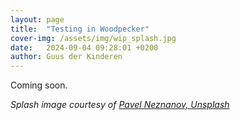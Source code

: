 ```yaml
---
layout: page
title:  "Testing in Woodpecker"
cover-img: /assets/img/wip_splash.jpg
date:   2024-09-04 09:28:01 +0200
author: Guus der Kinderen
---
```


Coming soon.

_Splash image courtesy of [Pavel Neznanov, Unsplash](https://unsplash.com/photos/silver-and-gold-round-accessory-w95Fb7EEcjE?utm_content=creditShareLink&utm_medium=referral&utm_source=unsplash)_
